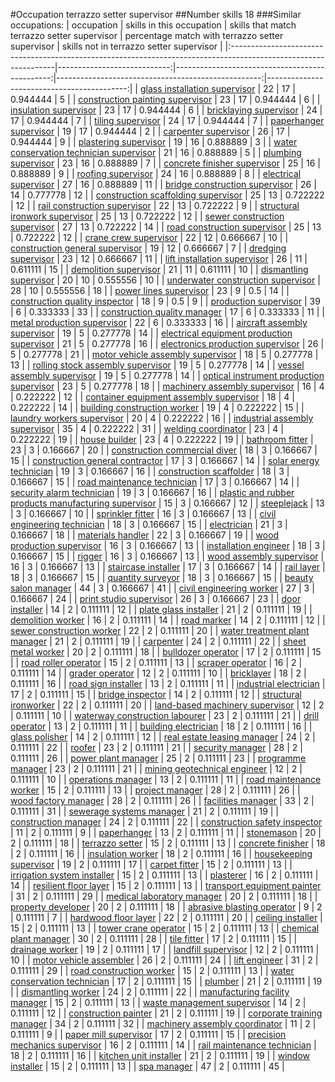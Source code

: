 #Occupation terrazzo setter supervisor
##Number skills 18
###Similar occupations:
| occupation                                                                                                      |   skills in this occupation |   skills that match terrazzo setter supervisor |   percentage match with terrazzo setter supervisor |   skills not in terrazzo setter supervisor |
|:----------------------------------------------------------------------------------------------------------------|----------------------------:|-----------------------------------------------:|---------------------------------------------------:|-------------------------------------------:|
| [glass installation supervisor](glass_installation_supervisor.md)                                               |                          22 |                                             17 |                                           0.944444 |                                          5 |
| [construction painting supervisor](construction_painting_supervisor.md)                                         |                          23 |                                             17 |                                           0.944444 |                                          6 |
| [insulation supervisor](insulation_supervisor.md)                                                               |                          23 |                                             17 |                                           0.944444 |                                          6 |
| [bricklaying supervisor](bricklaying_supervisor.md)                                                             |                          24 |                                             17 |                                           0.944444 |                                          7 |
| [tiling supervisor](tiling_supervisor.md)                                                                       |                          24 |                                             17 |                                           0.944444 |                                          7 |
| [paperhanger supervisor](paperhanger_supervisor.md)                                                             |                          19 |                                             17 |                                           0.944444 |                                          2 |
| [carpenter supervisor](carpenter_supervisor.md)                                                                 |                          26 |                                             17 |                                           0.944444 |                                          9 |
| [plastering supervisor](plastering_supervisor.md)                                                               |                          19 |                                             16 |                                           0.888889 |                                          3 |
| [water conservation technician supervisor](water_conservation_technician_supervisor.md)                         |                          21 |                                             16 |                                           0.888889 |                                          5 |
| [plumbing supervisor](plumbing_supervisor.md)                                                                   |                          23 |                                             16 |                                           0.888889 |                                          7 |
| [concrete finisher supervisor](concrete_finisher_supervisor.md)                                                 |                          25 |                                             16 |                                           0.888889 |                                          9 |
| [roofing supervisor](roofing_supervisor.md)                                                                     |                          24 |                                             16 |                                           0.888889 |                                          8 |
| [electrical supervisor](electrical_supervisor.md)                                                               |                          27 |                                             16 |                                           0.888889 |                                         11 |
| [bridge construction supervisor](bridge_construction_supervisor.md)                                             |                          26 |                                             14 |                                           0.777778 |                                         12 |
| [construction scaffolding supervisor](construction_scaffolding_supervisor.md)                                   |                          25 |                                             13 |                                           0.722222 |                                         12 |
| [rail construction supervisor](rail_construction_supervisor.md)                                                 |                          22 |                                             13 |                                           0.722222 |                                          9 |
| [structural ironwork supervisor](structural_ironwork_supervisor.md)                                             |                          25 |                                             13 |                                           0.722222 |                                         12 |
| [sewer construction supervisor](sewer_construction_supervisor.md)                                               |                          27 |                                             13 |                                           0.722222 |                                         14 |
| [road construction supervisor](road_construction_supervisor.md)                                                 |                          25 |                                             13 |                                           0.722222 |                                         12 |
| [crane crew supervisor](crane_crew_supervisor.md)                                                               |                          22 |                                             12 |                                           0.666667 |                                         10 |
| [construction general supervisor](construction_general_supervisor.md)                                           |                          19 |                                             12 |                                           0.666667 |                                          7 |
| [dredging supervisor](dredging_supervisor.md)                                                                   |                          23 |                                             12 |                                           0.666667 |                                         11 |
| [lift installation supervisor](lift_installation_supervisor.md)                                                 |                          26 |                                             11 |                                           0.611111 |                                         15 |
| [demolition supervisor](demolition_supervisor.md)                                                               |                          21 |                                             11 |                                           0.611111 |                                         10 |
| [dismantling supervisor](dismantling_supervisor.md)                                                             |                          20 |                                             10 |                                           0.555556 |                                         10 |
| [underwater construction supervisor](underwater_construction_supervisor.md)                                     |                          28 |                                             10 |                                           0.555556 |                                         18 |
| [power lines supervisor](power_lines_supervisor.md)                                                             |                          23 |                                              9 |                                           0.5      |                                         14 |
| [construction quality inspector](construction_quality_inspector.md)                                             |                          18 |                                              9 |                                           0.5      |                                          9 |
| [production supervisor](production_supervisor.md)                                                               |                          39 |                                              6 |                                           0.333333 |                                         33 |
| [construction quality manager](construction_quality_manager.md)                                                 |                          17 |                                              6 |                                           0.333333 |                                         11 |
| [metal production supervisor](metal_production_supervisor.md)                                                   |                          22 |                                              6 |                                           0.333333 |                                         16 |
| [aircraft assembly supervisor](aircraft_assembly_supervisor.md)                                                 |                          19 |                                              5 |                                           0.277778 |                                         14 |
| [electrical equipment production supervisor](electrical_equipment_production_supervisor.md)                     |                          21 |                                              5 |                                           0.277778 |                                         16 |
| [electronics production supervisor](electronics_production_supervisor.md)                                       |                          26 |                                              5 |                                           0.277778 |                                         21 |
| [motor vehicle assembly supervisor](motor_vehicle_assembly_supervisor.md)                                       |                          18 |                                              5 |                                           0.277778 |                                         13 |
| [rolling stock assembly supervisor](rolling_stock_assembly_supervisor.md)                                       |                          19 |                                              5 |                                           0.277778 |                                         14 |
| [vessel assembly supervisor](vessel_assembly_supervisor.md)                                                     |                          19 |                                              5 |                                           0.277778 |                                         14 |
| [optical instrument production supervisor](optical_instrument_production_supervisor.md)                         |                          23 |                                              5 |                                           0.277778 |                                         18 |
| [machinery assembly supervisor](machinery_assembly_supervisor.md)                                               |                          16 |                                              4 |                                           0.222222 |                                         12 |
| [container equipment assembly supervisor](container_equipment_assembly_supervisor.md)                           |                          18 |                                              4 |                                           0.222222 |                                         14 |
| [building construction worker](building_construction_worker.md)                                                 |                          19 |                                              4 |                                           0.222222 |                                         15 |
| [laundry workers supervisor](laundry_workers_supervisor.md)                                                     |                          20 |                                              4 |                                           0.222222 |                                         16 |
| [industrial assembly supervisor](industrial_assembly_supervisor.md)                                             |                          35 |                                              4 |                                           0.222222 |                                         31 |
| [welding coordinator](welding_coordinator.md)                                                                   |                          23 |                                              4 |                                           0.222222 |                                         19 |
| [house builder](house_builder.md)                                                                               |                          23 |                                              4 |                                           0.222222 |                                         19 |
| [bathroom fitter](bathroom_fitter.md)                                                                           |                          23 |                                              3 |                                           0.166667 |                                         20 |
| [construction commercial diver](construction_commercial_diver.md)                                               |                          18 |                                              3 |                                           0.166667 |                                         15 |
| [construction general contractor](construction_general_contractor.md)                                           |                          17 |                                              3 |                                           0.166667 |                                         14 |
| [solar energy technician](solar_energy_technician.md)                                                           |                          19 |                                              3 |                                           0.166667 |                                         16 |
| [construction scaffolder](construction_scaffolder.md)                                                           |                          18 |                                              3 |                                           0.166667 |                                         15 |
| [road maintenance technician](road_maintenance_technician.md)                                                   |                          17 |                                              3 |                                           0.166667 |                                         14 |
| [security alarm technician](security_alarm_technician.md)                                                       |                          19 |                                              3 |                                           0.166667 |                                         16 |
| [plastic and rubber products manufacturing supervisor](plastic_and_rubber_products_manufacturing_supervisor.md) |                          15 |                                              3 |                                           0.166667 |                                         12 |
| [steeplejack](steeplejack.md)                                                                                   |                          13 |                                              3 |                                           0.166667 |                                         10 |
| [sprinkler fitter](sprinkler_fitter.md)                                                                         |                          16 |                                              3 |                                           0.166667 |                                         13 |
| [civil engineering technician](civil_engineering_technician.md)                                                 |                          18 |                                              3 |                                           0.166667 |                                         15 |
| [electrician](electrician.md)                                                                                   |                          21 |                                              3 |                                           0.166667 |                                         18 |
| [materials handler](materials_handler.md)                                                                       |                          22 |                                              3 |                                           0.166667 |                                         19 |
| [wood production supervisor](wood_production_supervisor.md)                                                     |                          16 |                                              3 |                                           0.166667 |                                         13 |
| [installation engineer](installation_engineer.md)                                                               |                          18 |                                              3 |                                           0.166667 |                                         15 |
| [rigger](rigger.md)                                                                                             |                          16 |                                              3 |                                           0.166667 |                                         13 |
| [wood assembly supervisor](wood_assembly_supervisor.md)                                                         |                          16 |                                              3 |                                           0.166667 |                                         13 |
| [staircase installer](staircase_installer.md)                                                                   |                          17 |                                              3 |                                           0.166667 |                                         14 |
| [rail layer](rail_layer.md)                                                                                     |                          18 |                                              3 |                                           0.166667 |                                         15 |
| [quantity surveyor](quantity_surveyor.md)                                                                       |                          18 |                                              3 |                                           0.166667 |                                         15 |
| [beauty salon manager](beauty_salon_manager.md)                                                                 |                          44 |                                              3 |                                           0.166667 |                                         41 |
| [civil engineering worker](civil_engineering_worker.md)                                                         |                          27 |                                              3 |                                           0.166667 |                                         24 |
| [print studio supervisor](print_studio_supervisor.md)                                                           |                          26 |                                              3 |                                           0.166667 |                                         23 |
| [door installer](door_installer.md)                                                                             |                          14 |                                              2 |                                           0.111111 |                                         12 |
| [plate glass installer](plate_glass_installer.md)                                                               |                          21 |                                              2 |                                           0.111111 |                                         19 |
| [demolition worker](demolition_worker.md)                                                                       |                          16 |                                              2 |                                           0.111111 |                                         14 |
| [road marker](road_marker.md)                                                                                   |                          14 |                                              2 |                                           0.111111 |                                         12 |
| [sewer construction worker](sewer_construction_worker.md)                                                       |                          22 |                                              2 |                                           0.111111 |                                         20 |
| [water treatment plant manager](water_treatment_plant_manager.md)                                               |                          21 |                                              2 |                                           0.111111 |                                         19 |
| [carpenter](carpenter.md)                                                                                       |                          24 |                                              2 |                                           0.111111 |                                         22 |
| [sheet metal worker](sheet_metal_worker.md)                                                                     |                          20 |                                              2 |                                           0.111111 |                                         18 |
| [bulldozer operator](bulldozer_operator.md)                                                                     |                          17 |                                              2 |                                           0.111111 |                                         15 |
| [road roller operator](road_roller_operator.md)                                                                 |                          15 |                                              2 |                                           0.111111 |                                         13 |
| [scraper operator](scraper_operator.md)                                                                         |                          16 |                                              2 |                                           0.111111 |                                         14 |
| [grader operator](grader_operator.md)                                                                           |                          12 |                                              2 |                                           0.111111 |                                         10 |
| [bricklayer](bricklayer.md)                                                                                     |                          18 |                                              2 |                                           0.111111 |                                         16 |
| [road sign installer](road_sign_installer.md)                                                                   |                          13 |                                              2 |                                           0.111111 |                                         11 |
| [industrial electrician](industrial_electrician.md)                                                             |                          17 |                                              2 |                                           0.111111 |                                         15 |
| [bridge inspector](bridge_inspector.md)                                                                         |                          14 |                                              2 |                                           0.111111 |                                         12 |
| [structural ironworker](structural_ironworker.md)                                                               |                          22 |                                              2 |                                           0.111111 |                                         20 |
| [land-based machinery supervisor](land-based_machinery_supervisor.md)                                           |                          12 |                                              2 |                                           0.111111 |                                         10 |
| [waterway construction labourer](waterway_construction_labourer.md)                                             |                          23 |                                              2 |                                           0.111111 |                                         21 |
| [drill operator](drill_operator.md)                                                                             |                          13 |                                              2 |                                           0.111111 |                                         11 |
| [building electrician](building_electrician.md)                                                                 |                          18 |                                              2 |                                           0.111111 |                                         16 |
| [glass polisher](glass_polisher.md)                                                                             |                          14 |                                              2 |                                           0.111111 |                                         12 |
| [real estate leasing manager](real_estate_leasing_manager.md)                                                   |                          24 |                                              2 |                                           0.111111 |                                         22 |
| [roofer](roofer.md)                                                                                             |                          23 |                                              2 |                                           0.111111 |                                         21 |
| [security manager](security_manager.md)                                                                         |                          28 |                                              2 |                                           0.111111 |                                         26 |
| [power plant manager](power_plant_manager.md)                                                                   |                          25 |                                              2 |                                           0.111111 |                                         23 |
| [programme manager](programme_manager.md)                                                                       |                          23 |                                              2 |                                           0.111111 |                                         21 |
| [mining geotechnical engineer](mining_geotechnical_engineer.md)                                                 |                          12 |                                              2 |                                           0.111111 |                                         10 |
| [operations manager](operations_manager.md)                                                                     |                          13 |                                              2 |                                           0.111111 |                                         11 |
| [road maintenance worker](road_maintenance_worker.md)                                                           |                          15 |                                              2 |                                           0.111111 |                                         13 |
| [project manager](project_manager.md)                                                                           |                          28 |                                              2 |                                           0.111111 |                                         26 |
| [wood factory manager](wood_factory_manager.md)                                                                 |                          28 |                                              2 |                                           0.111111 |                                         26 |
| [facilities manager](facilities_manager.md)                                                                     |                          33 |                                              2 |                                           0.111111 |                                         31 |
| [sewerage systems manager](sewerage_systems_manager.md)                                                         |                          21 |                                              2 |                                           0.111111 |                                         19 |
| [construction manager](construction_manager.md)                                                                 |                          24 |                                              2 |                                           0.111111 |                                         22 |
| [construction safety inspector](construction_safety_inspector.md)                                               |                          11 |                                              2 |                                           0.111111 |                                          9 |
| [paperhanger](paperhanger.md)                                                                                   |                          13 |                                              2 |                                           0.111111 |                                         11 |
| [stonemason](stonemason.md)                                                                                     |                          20 |                                              2 |                                           0.111111 |                                         18 |
| [terrazzo setter](terrazzo_setter.md)                                                                           |                          15 |                                              2 |                                           0.111111 |                                         13 |
| [concrete finisher](concrete_finisher.md)                                                                       |                          18 |                                              2 |                                           0.111111 |                                         16 |
| [insulation worker](insulation_worker.md)                                                                       |                          18 |                                              2 |                                           0.111111 |                                         16 |
| [housekeeping supervisor](housekeeping_supervisor.md)                                                           |                          19 |                                              2 |                                           0.111111 |                                         17 |
| [carpet fitter](carpet_fitter.md)                                                                               |                          15 |                                              2 |                                           0.111111 |                                         13 |
| [irrigation system installer](irrigation_system_installer.md)                                                   |                          15 |                                              2 |                                           0.111111 |                                         13 |
| [plasterer](plasterer.md)                                                                                       |                          16 |                                              2 |                                           0.111111 |                                         14 |
| [resilient floor layer](resilient_floor_layer.md)                                                               |                          15 |                                              2 |                                           0.111111 |                                         13 |
| [transport equipment painter](transport_equipment_painter.md)                                                   |                          31 |                                              2 |                                           0.111111 |                                         29 |
| [medical laboratory manager](medical_laboratory_manager.md)                                                     |                          20 |                                              2 |                                           0.111111 |                                         18 |
| [property developer](property_developer.md)                                                                     |                          20 |                                              2 |                                           0.111111 |                                         18 |
| [abrasive blasting operator](abrasive_blasting_operator.md)                                                     |                           9 |                                              2 |                                           0.111111 |                                          7 |
| [hardwood floor layer](hardwood_floor_layer.md)                                                                 |                          22 |                                              2 |                                           0.111111 |                                         20 |
| [ceiling installer](ceiling_installer.md)                                                                       |                          15 |                                              2 |                                           0.111111 |                                         13 |
| [tower crane operator](tower_crane_operator.md)                                                                 |                          15 |                                              2 |                                           0.111111 |                                         13 |
| [chemical plant manager](chemical_plant_manager.md)                                                             |                          30 |                                              2 |                                           0.111111 |                                         28 |
| [tile fitter](tile_fitter.md)                                                                                   |                          17 |                                              2 |                                           0.111111 |                                         15 |
| [drainage worker](drainage_worker.md)                                                                           |                          19 |                                              2 |                                           0.111111 |                                         17 |
| [landfill supervisor](landfill_supervisor.md)                                                                   |                          12 |                                              2 |                                           0.111111 |                                         10 |
| [motor vehicle assembler](motor_vehicle_assembler.md)                                                           |                          26 |                                              2 |                                           0.111111 |                                         24 |
| [lift engineer](lift_engineer.md)                                                                               |                          31 |                                              2 |                                           0.111111 |                                         29 |
| [road construction worker](road_construction_worker.md)                                                         |                          15 |                                              2 |                                           0.111111 |                                         13 |
| [water conservation technician](water_conservation_technician.md)                                               |                          17 |                                              2 |                                           0.111111 |                                         15 |
| [plumber](plumber.md)                                                                                           |                          21 |                                              2 |                                           0.111111 |                                         19 |
| [dismantling worker](dismantling_worker.md)                                                                     |                          24 |                                              2 |                                           0.111111 |                                         22 |
| [manufacturing facility manager](manufacturing_facility_manager.md)                                             |                          15 |                                              2 |                                           0.111111 |                                         13 |
| [waste management supervisor](waste_management_supervisor.md)                                                   |                          14 |                                              2 |                                           0.111111 |                                         12 |
| [construction painter](construction_painter.md)                                                                 |                          21 |                                              2 |                                           0.111111 |                                         19 |
| [corporate training manager](corporate_training_manager.md)                                                     |                          34 |                                              2 |                                           0.111111 |                                         32 |
| [machinery assembly coordinator](machinery_assembly_coordinator.md)                                             |                          11 |                                              2 |                                           0.111111 |                                          9 |
| [paper mill supervisor](paper_mill_supervisor.md)                                                               |                          17 |                                              2 |                                           0.111111 |                                         15 |
| [precision mechanics supervisor](precision_mechanics_supervisor.md)                                             |                          16 |                                              2 |                                           0.111111 |                                         14 |
| [rail maintenance technician](rail_maintenance_technician.md)                                                   |                          18 |                                              2 |                                           0.111111 |                                         16 |
| [kitchen unit installer](kitchen_unit_installer.md)                                                             |                          21 |                                              2 |                                           0.111111 |                                         19 |
| [window installer](window_installer.md)                                                                         |                          15 |                                              2 |                                           0.111111 |                                         13 |
| [spa manager](spa_manager.md)                                                                                   |                          47 |                                              2 |                                           0.111111 |                                         45 |
